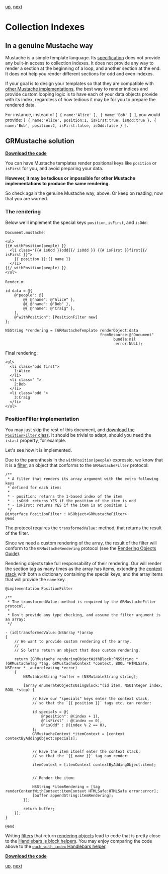 [up](../../../../tree/master/Guides/sample_code), [next](localization.md)

Collection Indexes
==================

In a genuine Mustache way
-------------------------

Mustache is a simple template language. Its [specification](https://github.com/mustache/spec) does not provide any built-in access to collection indexes. It does not provide any way to render a section at the beginning of a loop, and another section at the end. It does not help you render different sections for odd and even indexes.

If your goal is to design your templates so that they are compatible with [other Mustache implementations](https://github.com/defunkt/mustache/wiki/Other-Mustache-implementations), the best way to render indices and provide custom looping logic is to have each of your data objects provide with its index, regardless of how tedious it may be for you to prepare the rendered data.

For instance, instead of `[ { name:'Alice' }, { name:'Bob' } ]`, you would provide: `[ { name:'Alice', position:1, isFirst:true, isOdd:true }, { name:'Bob', position:2, isFirst:false, isOdd:false } ]`.


GRMustache solution
-------------------

**[Download the code](../../../../tree/master/Guides/sample_code/indexes)**

You can have Mustache templates render positional keys like `position` or `isFirst` for you, and avoid preparing your data.

**However, it may be tedious or impossible for other Mustache implementations to produce the same rendering.**

So check again the genuine Mustache way, above. Or keep on reading, now that you are warned.

### The rendering

Below we'll implement the special keys `position`, `isFirst`, and `isOdd`:

`Document.mustache`:

    <ul>
    {{# withPosition(people) }}
      <li class="{{# isOdd }}odd{{/ isOdd }} {{# isFirst }}first{{/ isFirst }}">
        {{ position }}:{{ name }}
      </li>
    {{/ withPosition(people) }}
    </ul>

`Render.m`:

```objc
id data = @{
    @"people": @[
        @{ @"name": @"Alice" },
        @{ @"name": @"Bob" },
        @{ @"name": @"Craig" },
    ],
    @"withPosition": [PositionFilter new]
};

NSString *rendering = [GRMustacheTemplate renderObject:data
                                          fromResource:@"Document"
                                                bundle:nil
                                                 error:NULL];
```

Final rendering:

    <ul>
      <li class="odd first">
        1:Alice
      </li>
      <li class=" ">
        2:Bob
      </li>
      <li class="odd ">
        3:Craig
      </li>
    </ul>


### PositionFilter implementation

You may just skip the rest of this document, and [download the `PositionFilter` class](../../../../tree/master/Guides/sample_code/indexes). It should be trivial to adapt, should you need the `isLast` property, for example.

Let's see how it is implemented.

Due to the parenthesis in the `withPosition(people)` expressio, we know that it is a [filter](../filters.md), an object that conforms to the `GRMustacheFilter` protocol:

```objc
/**
 * A filter that renders its array argument with the extra following keys
 * defined for each item:
 *
 * - position: returns the 1-based index of the item
 * - isOdd: returns YES if the position of the item is odd
 * - isFirst: returns YES if the item is at position 1
 */
@interface PositionFilter : NSObject<GRMustacheFilter>
@end
```

The protocol requires the `transformedValue:` method, that returns the result of the filter.

Since we need a custom rendering of the array, the result of the filter will conform to the `GRMustacheRendering` protocol (see the [Rendering Objects Guide](../rendering_objects.md)).

Rendering objects take full responsability of their rendering. Our will render the section tag as many times as the array has items, extending the [context stack](../runtime.md) with both a dictionary containing the special keys, and the array items that will provide the `name` key.

```objc
@implementation PositionFilter

/**
 * The transformedValue: method is required by the GRMustacheFilter protocol.
 * 
 * Don't provide any type checking, and assume the filter argument is an array:
 */

- (id)transformedValue:(NSArray *)array
{
    // We want to provide custom rendering of the array.
    //
    // So let's return an object that does custom rendering.
    
    return [GRMustache renderingObjectWithBlock:^NSString *(GRMustacheTag *tag, GRMustacheContext *context, BOOL *HTMLSafe, NSError *__autoreleasing *error)
    {
        NSMutableString *buffer = [NSMutableString string];
        
        [array enumerateObjectsUsingBlock:^(id item, NSUInteger index, BOOL *stop) {
            
            // Have our "specials" keys enter the context stack,
            // so that the `{{ position }}` tags etc. can render:
            
            id specials = @{
                @"position": @(index + 1),
                @"isFirst" : @(index == 0),
                @"isOdd" : @(index % 2 == 0),
            };
            GRMustacheContext *itemContext = [context contextByAddingObject:specials];
            
            
            // Have the item itself enter the context stack,
            // so that the `{{ name }}` tag can render:
            
            itemContext = [itemContext contextByAddingObject:item];
            
            
            // Render the item:
            
            NSString *itemRendering = [tag renderContentWithContext:itemContext HTMLSafe:HTMLSafe error:error];
            [buffer appendString:itemRendering];
        }];
        
        return buffer;
    }];
}

@end
```

Writing [filters](../filters.md) that return [rendering objects](../rendering_objects.md) lead to code that is pretty close to the [Handlebars.js block helpers](http://handlebarsjs.com/block_helpers.html). You may enjoy comparing the code above to the [`each_with_index` Handlebars helper](https://gist.github.com/1048968).

**[Download the code](../../../../tree/master/Guides/sample_code/indexes)**

[up](../../../../tree/master/Guides/sample_code), [next](localization.md)
